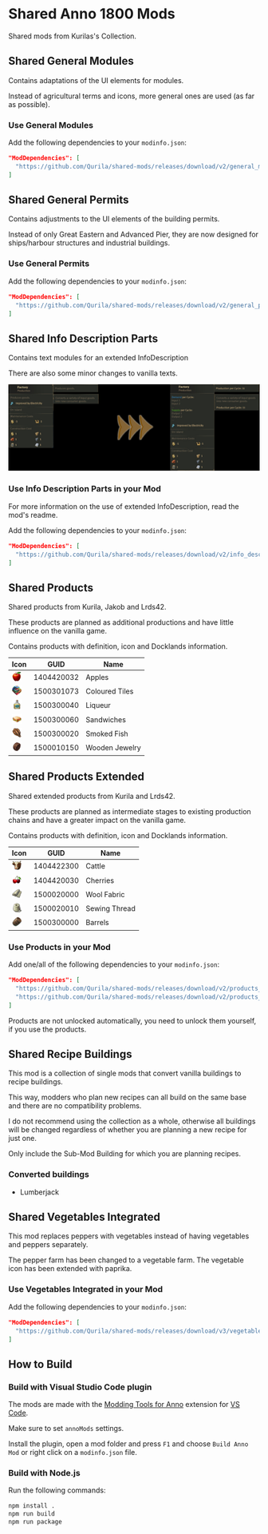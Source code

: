 # Shared Anno 1800 Mods

Shared mods from Kurilas's Collection.

## Shared General Modules

Contains adaptations of the UI elements for modules.

Instead of agricultural terms and icons, more general ones are used (as far as possible). 

### Use General Modules

Add the following dependencies to your `modinfo.json`:
```json
"ModDependencies": [
  "https://github.com/Qurila/shared-mods/releases/download/v2/general_modules_kurila.zip"
]
```

## Shared General Permits

Contains adjustments to the UI elements of the building permits.

Instead of only Great Eastern and Advanced Pier, they are now designed for ships/harbour structures and industrial buildings.

### Use General Permits

Add the following dependencies to your `modinfo.json`:
```json
"ModDependencies": [
  "https://github.com/Qurila/shared-mods/releases/download/v2/general_permits_kurila.zip"
]
```

## Shared Info Description Parts

Contains text modules for an extended InfoDescription

There are also some minor changes to vanilla texts.

![](./doc/infodescription.jpg)

### Use Info Description Parts in your Mod

For more information on the use of extended InfoDescription, read the mod's readme.

Add the following dependencies to your `modinfo.json`:
```json
"ModDependencies": [
  "https://github.com/Qurila/shared-mods/releases/download/v2/info_description_parts_kurila.zip"
]
```

## Shared Products

Shared products from Kurila, Jakob and Lrds42.

These products are planned as additional productions and have little influence on the vanilla game.

Contains products with definition, icon and Docklands information.

Icon | GUID | Name |
---|---|---|
<img src="./[Shared] Products (Kurila)/data/products/apples/icon_apples.png" width="20" /> | 1404420032 | Apples |
<img src="./[Shared] Products (Kurila)/data/products/coloured-tiles/icon_tiles.png" width="20" /> | 1500301073 | Coloured Tiles |
<img src="./[Shared] Products (Kurila)/data/products/liqueur/icon_liqueur.png" width="20" /> | 1500300040 | Liqueur |
<img src="./[Shared] Products (Kurila)/data/products/sandwiches/icon_sandwich.png" width="20" /> | 1500300060 | Sandwiches |
<img src="./[Shared] Products (Kurila)/data/products/smoked-fish/icon_smoked_fish.png" width="20" /> | 1500300020 | Smoked Fish |
<img src="./doc/icon_wooden_ring_16.png" width="20" /> | 1500010150 | Wooden Jewelry |

## Shared Products Extended 

Shared extended products from Kurila and Lrds42.

These products are planned as intermediate stages to existing production chains and have a greater impact on the vanilla game.

Contains products with definition, icon and Docklands information.

Icon | GUID | Name |
---|---|---|
<img src="./doc/icon_cattle_16.png" width="20" /> | 1404422300 | Cattle |
<img src="./[Shared] Products Extended (Kurila)/data/products/cherries/icon_cherries.png" width="20" /> | 1404420030 | Cherries |
<img src="./doc/icon_cloth_16.png" width="20" /> | 1500020000 | Wool Fabric |
<img src="./doc/icon_wool_16.png" width="20" /> | 1500020010 | Sewing Thread |
<img src="./[Shared] Products Extended (Kurila)/data/products/barrels/icon_barrels.png" width="20" /> | 1500300000 | Barrels |

### Use Products in your Mod

Add one/all of the following dependencies to your `modinfo.json`:
```json
"ModDependencies": [
  "https://github.com/Qurila/shared-mods/releases/download/v2/products_kurila.zip",
  "https://github.com/Qurila/shared-mods/releases/download/v2/products_extended_kurila.zip"
]
```

Products are not unlocked automatically, you need to unlock them yourself, if you use the products.

## Shared Recipe Buildings

This mod is a collection of single mods that convert vanilla buildings to recipe buildings.

This way, modders who plan new recipes can all build on the same base and there are no compatibility problems.

I do not recommend using the collection as a whole, otherwise all buildings will be changed regardless of whether you are planning a new recipe for just one.

Only include the Sub-Mod Building for which you are planning recipes.

### Converted buildings

- Lumberjack

## Shared Vegetables Integrated

This mod replaces peppers with vegetables instead of having vegetables and peppers separately.

The pepper farm has been changed to a vegetable farm. The vegetable icon has been extended with paprika.

### Use Vegetables Integrated in your Mod

Add the following dependencies to your `modinfo.json`:
```json
"ModDependencies": [
  "https://github.com/Qurila/shared-mods/releases/download/v3/vegetables_integrated_kurila.zip"
]
```
## How to Build

### Build with Visual Studio Code plugin

The mods are made with the [Modding Tools for Anno](https://marketplace.visualstudio.com/items?itemName=JakobHarder.anno-modding-tools) extension for [VS Code](https://code.visualstudio.com/).

Make sure to set `annoMods` settings.

Install the plugin, open a mod folder and press `F1` and choose `Build Anno Mod` or right click on a `modinfo.json` file.

### Build with Node.js

Run the following commands:

```
npm install .
npm run build
npm run package
```